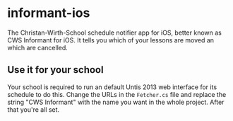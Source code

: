 informant-ios
=============

The Christan-Wirth-School schedule notifier app for iOS, better known as CWS Informant for iOS. It tells you which of your lessons are moved an which are cancelled.

Use it for your school
----------------------

Your school is required to run an default Untis 2013 web interface for its schedule to do this. Change the URLs in the `Fetcher.cs` file and replace the string "CWS Informant" with the name you want in the whole project.
After that you're all set.
